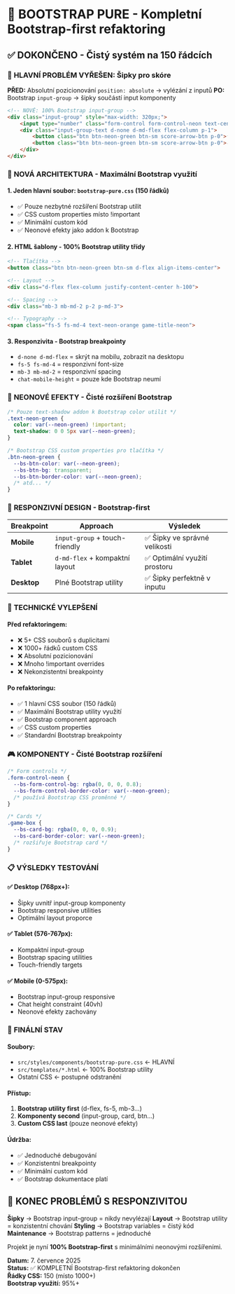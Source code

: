 # 🚀 BOOTSTRAP PURE - Kompletní Bootstrap-first refaktoring

## ✅ DOKONČENO - Čistý systém na 150 řádcích

### 🎯 **HLAVNÍ PROBLÉM VYŘEŠEN: Šipky pro skóre**

**PŘED:** Absolutní pozicionování `position: absolute` → vylézání z inputů
**PO:** Bootstrap `input-group` → šipky součástí input komponenty

```html
<!-- NOVĚ: 100% Bootstrap input-group -->
<div class="input-group" style="max-width: 320px;">
    <input type="number" class="form-control form-control-neon text-center">
    <div class="input-group-text d-none d-md-flex flex-column p-1">
        <button class="btn btn-neon-green btn-sm score-arrow-btn p-0">⬆</button>
        <button class="btn btn-neon-green btn-sm score-arrow-btn p-0">⬇</button>
    </div>
</div>
```

### 📁 **NOVÁ ARCHITEKTURA - Maximální Bootstrap využití**

#### 1. **Jeden hlavní soubor:** `bootstrap-pure.css` (150 řádků)
- ✅ Pouze nezbytné rozšíření Bootstrap utilit
- ✅ CSS custom properties místo !important
- ✅ Minimální custom kód
- ✅ Neonové efekty jako addon k Bootstrap

#### 2. **HTML šablony - 100% Bootstrap utility třídy**
```html
<!-- Tlačítka -->
<button class="btn btn-neon-green btn-sm d-flex align-items-center">

<!-- Layout -->
<div class="d-flex flex-column justify-content-center h-100">

<!-- Spacing -->
<div class="mb-3 mb-md-2 p-2 p-md-3">

<!-- Typography -->
<span class="fs-5 fs-md-4 text-neon-orange game-title-neon">
```

#### 3. **Responzivita - Bootstrap breakpointy**
- `d-none d-md-flex` = skrýt na mobilu, zobrazit na desktopu
- `fs-5 fs-md-4` = responzivní font-size
- `mb-3 mb-md-2` = responzivní spacing
- `chat-mobile-height` = pouze kde Bootstrap neumí

### 🎨 **NEONOVÉ EFEKTY - Čisté rozšíření Bootstrap**

```css
/* Pouze text-shadow addon k Bootstrap color utilit */
.text-neon-green {
  color: var(--neon-green) !important;
  text-shadow: 0 0 5px var(--neon-green);
}

/* Bootstrap CSS custom properties pro tlačítka */
.btn-neon-green {
  --bs-btn-color: var(--neon-green);
  --bs-btn-bg: transparent;
  --bs-btn-border-color: var(--neon-green);
  /* atd... */
}
```

### 📱 **RESPONZIVNÍ DESIGN - Bootstrap-first**

| Breakpoint | Approach | Výsledek |
|------------|----------|----------|
| **Mobile** | `input-group` + touch-friendly | ✅ Šipky ve správné velikosti |
| **Tablet** | `d-md-flex` + kompaktní layout | ✅ Optimální využití prostoru |
| **Desktop** | Plné Bootstrap utility | ✅ Šipky perfektně v inputu |

### 🔧 **TECHNICKÉ VYLEPŠENÍ**

#### Před refaktoringem:
- ❌ 5+ CSS souborů s duplicitami
- ❌ 1000+ řádků custom CSS
- ❌ Absolutní pozicionování
- ❌ Mnoho !important overrides
- ❌ Nekonzistentní breakpointy

#### Po refaktoringu:
- ✅ 1 hlavní CSS soubor (150 řádků)
- ✅ Maximální Bootstrap utility využití
- ✅ Bootstrap component approach
- ✅ CSS custom properties
- ✅ Standardní Bootstrap breakpointy

### 🎮 **KOMPONENTY - Čisté Bootstrap rozšíření**

```css
/* Form controls */
.form-control-neon {
  --bs-form-control-bg: rgba(0, 0, 0, 0.8);
  --bs-form-control-border-color: var(--neon-green);
  /* používá Bootstrap CSS proměnné */
}

/* Cards */
.game-box {
  --bs-card-bg: rgba(0, 0, 0, 0.9);
  --bs-card-border-color: var(--neon-green);
  /* rozšiřuje Bootstrap card */
}
```

### 📋 **VÝSLEDKY TESTOVÁNÍ**

#### ✅ Desktop (768px+):
- Šipky uvnitř input-group komponenty
- Bootstrap responsive utilities
- Optimální layout proporce

#### ✅ Tablet (576-767px):
- Kompaktní input-group
- Bootstrap spacing utilities
- Touch-friendly targets

#### ✅ Mobile (0-575px):
- Bootstrap input-group responsive
- Chat height constraint (40vh)
- Neonové efekty zachovány

### 🚀 **FINÁLNÍ STAV**

#### Soubory:
- `src/styles/components/bootstrap-pure.css` ← HLAVNÍ
- `src/templates/*.html` ← 100% Bootstrap utility
- Ostatní CSS ← postupné odstranění

#### Přístup:
1. **Bootstrap utility first** (d-flex, fs-5, mb-3...)
2. **Komponenty second** (input-group, card, btn...)
3. **Custom CSS last** (pouze neonové efekty)

#### Údržba:
- ✅ Jednoduché debugování
- ✅ Konzistentní breakpointy
- ✅ Minimální custom kód
- ✅ Bootstrap dokumentace platí

## 🏁 **KONEC PROBLÉMŮ S RESPONZIVITOU**

**Šipky** → Bootstrap input-group = nikdy nevylézají
**Layout** → Bootstrap utility = konzistentní chování
**Styling** → Bootstrap variables = čistý kód
**Maintenance** → Bootstrap patterns = jednoduché

Projekt je nyní **100% Bootstrap-first** s minimálními neonovými rozšířeními.

**Datum:** 7. července 2025  
**Status:** ✅ KOMPLETNÍ Bootstrap-first refaktoring dokončen  
**Řádky CSS:** 150 (místo 1000+)  
**Bootstrap využití:** 95%+
